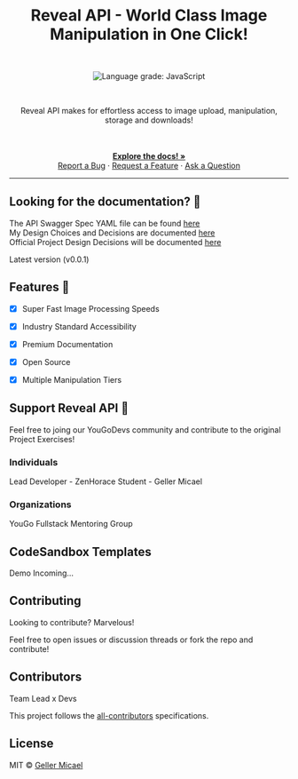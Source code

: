 <p align="center">
  <a href="https://github.com/Geller99/YouGo-Backend-Track">
   
  </a>
</p>

<h1 align="center">Reveal API - World Class Image Manipulation in One Click! </h1>

<br>

<p align="center">
  <img alt="Language grade: JavaScript" src="https://img.shields.io/lgtm/grade/javascript/g/chakra-ui/chakra-ui.svg?logo=lgtm&logoWidth=18"/>
</p>
<br />

<p align="center"> Reveal API makes for effortless access to image upload, manipulation, storage and downloads! </p>

<div align="center">
  <br />
  <br />
   <a href="/"><strong>Explore the docs! »</strong></a>
   <br/>
  <a href="https://github.com/Geller99/YouGo-Backend-Track/issues/new">Report a Bug</a>
  ·
  <a href="https://github.com/Geller99/YouGo-Backend-Track/issues/new">Request a Feature</a>
  ·
  <a href="https://github.com/Geller99/YouGo-Backend-Track/issues/new">Ask a Question</a>
</div>

<hr/>

## Looking for the documentation? 📝

The API Swagger Spec YAML file can be found [here](https://github.com/Geller99/YouGo-Backend-Track/blob/Kohl/docs/api-docs.yaml) 
<br/>
My Design Choices and Decisions are documented [here](https://github.com/Geller99/YouGo-Backend-Track/blob/Kohl/docs/design-doc.md)
<br/>
Official Project Design Decisions will be documented [here](https://github.com/Geller99/YouGo-Backend-Track/blob/Kohl/docs/moodBoard.md)



Latest version (v0.0.1)


## Features 🚀

- [X] Super Fast Image Processing Speeds
- [X] Industry Standard Accessibility
- [X] Premium Documentation
- [X] Open Source 
- [X] Multiple Manipulation Tiers


## Support Reveal API 💖

Feel free to joing our YouGoDevs community and contribute to the original Project Exercises!

### Individuals

Lead Developer - ZenHorace
Student        - Geller Micael

### Organizations

YouGo Fullstack Mentoring Group



## CodeSandbox Templates

Demo Incoming...

## Contributing

Looking to contribute? Marvelous!

Feel free to open issues or discussion threads or fork the repo and contribute!

## Contributors

Team Lead x Devs

<!-- ALL-CONTRIBUTORS-LIST:END -->

This project follows the
[all-contributors](https://github.com/all-contributors/all-contributors)
specifications.

## License

MIT © [Geller Micael](https://github.com/Geller99)
